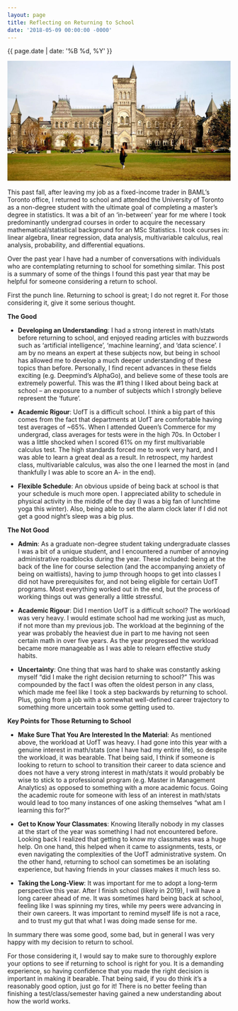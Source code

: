 ```yaml
---
layout: page
title: Reflecting on Returning to School
date: '2018-05-09 00:00:00 -0000'
---
```


{{ page.date | date: '%B %d, %Y' }}

<p style="text-align:center;"><img src="/assets/uoftcampus.jpg" alt="HTML5 Icon"></p>

This past fall, after leaving my job as a fixed-income trader in BAML’s Toronto office, I returned to school and attended the University of Toronto as a non-degree student with the ultimate goal of completing a master’s degree in statistics. It was a bit of an ‘in-between’ year for me where I took predominantly undergrad courses in order to acquire the necessary mathematical/statistical background for an MSc Statistics. I took courses in: linear algebra, linear regression, data analysis, multivariable calculus, real analysis, probability, and differential equations.

Over the past year I have had a number of conversations with individuals who are contemplating  returning to school for something similar. This post is a summary of some of the things I found this past year that may be helpful for someone considering a return to school.

First the punch line. Returning to school is great; I do not regret it. For those considering it, give it some serious thought.

**The Good**

- **Developing an Understanding**: I had a strong interest in math/stats before returning to school, and enjoyed reading articles with buzzwords such as ‘artificial intelligence’, ‘machine learning’, and ‘data science’. I am by no means an expert at these subjects now, but being in school has allowed me to develop a much deeper understanding of these topics than before. Personally, I find recent advances in these fields exciting (e.g. Deepmind’s AlphaGo), and believe some of these tools are extremely powerful. This was the #1 thing I liked about being back at school – an exposure to a number of subjects which I strongly believe represent the ‘future’.

- **Academic Rigour**: UofT is a difficult school. I think a big part of this comes from the fact that departments at UofT are comfortable having test averages of ~65%. When I attended Queen’s Commerce for my undergrad, class averages for tests were in the high 70s. In October I was a little shocked when I scored 61% on my first multivariable calculus test. The high standards forced me to work very hard, and I was able to learn a great deal as a result. In retrospect, my hardest class, multivariable calculus, was also the one I learned the most in (and thankfully I was able to score an A- in the end).

- **Flexible Schedule**: An obvious upside of being back at school is that your schedule is much more open. I appreciated ability to schedule in physical activity in the middle of the day (I was a big fan of lunchtime yoga this winter). Also, being able to set the alarm clock later if I did not get a good night’s sleep was a big plus.

**The Not Good**

- **Admin**: As a graduate non-degree student taking undergraduate classes I was a bit of a unique student, and I encountered a number of annoying administrative roadblocks during the year. These included: being at the back of the line for course selection (and the accompanying anxiety of being on waitlists), having to jump through hoops to get into classes I did not have prerequisites for, and not being eligible for certain UofT programs. Most everything worked out in the end, but the process of working things out was generally a little stressful.

- **Academic Rigour**: Did I mention UofT is a difficult school? The workload was very heavy. I would estimate school had me working just as much, if not more than my previous job. The workload at the beginning of the year was probably the heaviest due in part to me having not seen certain math in over five years. As the year progressed the workload became more manageable as I was able to relearn effective study habits.

- **Uncertainty**: One thing that was hard to shake was constantly asking myself “did I make the right decision returning to school?” This was compounded by the fact I was often the oldest person in any class, which made me feel like I took a step backwards by returning to school. Plus, going from a job with a somewhat well-defined career trajectory to something more uncertain took some getting used to.

**Key Points for Those Returning to School**

- **Make Sure That You Are Interested In the Material**: As mentioned above, the workload at UofT was heavy. I had gone into this year with a genuine interest in math/stats (one I have had my entire life), so despite the workload, it was bearable. That being said, I think if someone is looking to return to school to transition their career to data science and does not have a very strong interest in math/stats it would probably be wise to stick to a professional program (e.g. Master in Management Analytics) as opposed to something with a more academic focus. Going the academic route for someone with less of an interest in math/stats would lead to too many instances of one asking themselves “what am I learning this for?”

- **Get to Know Your Classmates**: Knowing literally nobody in my classes at the start of the year was something I had not encountered before. Looking back I realized that getting to know my classmates was a huge help. On one hand, this helped when it came to assignments, tests, or even navigating the complexities of the UofT administrative system. On the other hand, returning to school can sometimes be an isolating experience, but having friends in your classes makes it much less so.

- **Taking the Long-View**: It was important for me to adopt a long-term perspective this year. After I finish school (likely in 2019), I will have a long career ahead of me. It was sometimes hard being back at school, feeling like I was spinning my tires, while my peers were advancing in their own careers. It was important to remind myself life is not a race, and to trust my gut that what I was doing made sense for me.

In summary there was some good, some bad, but in general I was very happy with my decision to return to school.

For those considering it, I would say to make sure to thoroughly explore your options to see if returning to school is right for you. It is a demanding experience, so having confidence that you made the right decision is important in making it bearable. That being said, if you do think it’s a reasonably good option, just go for it! There is no better feeling than finishing a test/class/semester having gained a new understanding about how the world works.

